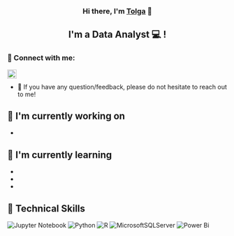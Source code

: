 <h3 align="center">
Hi there, I'm <a href="https://www.linkedin.com/in/tolg6kurt/" target="_blank" rel="noreferrer">Tolga</a> 👋
</h3>

<h2 align="center">
I'm a Data Analyst 💻 !
</h2> 

### 🤝 Connect with me:

<a href="https://www.linkedin.com/in/tolg6kurt/"><img align="left" src="https://raw.githubusercontent.com/yushi1007/yushi1007/main/images/linkedin.svg" alt="Tolga Kurt | LinkedIn" width="21px"/></a>
</br>
- 💬 If you have any question/feedback, please do not hesitate to reach out to me!

## 🔭 I'm currently working on

- 

## 🌱 I'm currently learning

- 
-
-

## 💼 Technical Skills

![Jupyter Notebook](https://img.shields.io/badge/jupyter-%23FA0F00.svg?style=for-the-badge&logo=jupyter&logoColor=white)
![Python](https://img.shields.io/badge/python-3670A0?style=for-the-badge&logo=python&logoColor=ffdd54)
![R](https://img.shields.io/badge/r-%23276DC3.svg?style=for-the-badge&logo=r&logoColor=white)
![MicrosoftSQLServer](https://img.shields.io/badge/Microsoft%20SQL%20Server-CC2927?style=for-the-badge&logo=microsoft%20sql%20server&logoColor=white)
![Power Bi](https://img.shields.io/badge/power_bi-F2C811?style=for-the-badge&logo=powerbi&logoColor=black)

</br>








